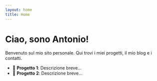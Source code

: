 ```yaml
---
layout: home
title: Home
---
```


# Ciao, sono Antonio!

Benvenuto sul mio sito personale. Qui trovi i miei progetti, il mio blog e i contatti.

- 🎯 **Progetto 1**: Descrizione breve…
- 🚀 **Progetto 2**: Descrizione breve…

